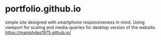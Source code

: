 # portfolio.github.io

simple site designed with smartphone responsiveness in mind.
Using viewport for scaling and media-queries for desktop version of the website.
https://manishdas1975.github.io/
